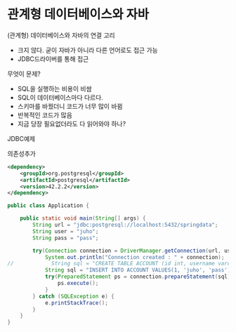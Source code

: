 # 관계형 데이터베이스와 자바



(관계형) 데이터베이스와 자바의 연결 고리

- 크지 않다. 굳이 자바가 아니라 다른 언어로도 접근 가능
- JDBC드라이버를 통해 접근



무엇이 문제?

- SQL을 실행하는 비용이 비쌈
- SQL이 데이터베이스마다 다르다.
- 스키마를 바꿨더니 코드가 너무 많이 바뀜
- 반복적인 코드가 많음
- 지금 당장 필요없더라도 다 읽어와야 하나?



JDBC예제

의존성추가

```xml
<dependency>
    <groupId>org.postgresql</groupId>
    <artifactId>postgresql</artifactId>
    <version>42.2.2</version>
</dependency>
```

```java
public class Application {

    public static void main(String[] args) {
        String url = "jdbc:postgresql://localhost:5432/springdata";
        String user = "juho";
        String pass = "pass";

        try(Connection connection = DriverManager.getConnection(url, user, pass)) {
            System.out.println("Connection created : " + connection);
//            String sql = "CREATE TABLE ACCOUNT (id int, username varchar(255), password varchar(255));";
            String sql = "INSERT INTO ACCOUNT VALUES(1, 'juho', 'pass');";
            try(PreparedStatement ps = connection.prepareStatement(sql)) {
                ps.execute();
            }
        } catch (SQLException e) {
            e.printStackTrace();
        }
    }
}
```



